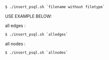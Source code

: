```bash
$ ./insert_psql.sh `filename without filetype`
```
USE EXAMPLE BELOW: 

all edges : 
```bash
$ ./insert_psql.sh `alledges`
```


all nodes : 
```bash
$ ./insert_psql.sh `allnodes`
```